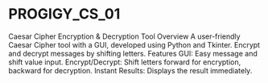# PROGIGY_CS_01

Caesar Cipher Encryption & Decryption Tool Overview A user-friendly Caesar Cipher tool with a GUI, developed using Python and Tkinter. Encrypt and decrypt messages by shifting letters.
Features GUI: Easy message and shift value input. Encrypt/Decrypt: Shift letters forward for encryption, backward for decryption. Instant Results: Displays the result immediately.
